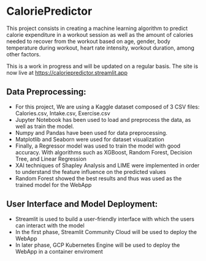 # CaloriePredictor
This project consists in creating a machine learning algorithm to predict calorie expenditure in a workout session as well as the amount of calories needed to recover from the workout based on age, gender, body temperature during workout, heart rate intensity, workout duration, among other factors.

This is a work in progress and will be updated on a regular basis.
The site is now live at https://caloriepredictor.streamlit.app


## Data Preprocessing: 
 - For this project, We are using a Kaggle dataset composed of 3 CSV files: Calories.csv, Intake.csv, Exercise.csv
 - Jupyter Notebook has been used to load and preprocess the data, as well as train the model.
 - Numpy and Pandas have been used for data preprocessing.
 - Matplotlib and Seaborn were used for dataset visualization
 - Finally, a Regressor model was used to train the model with good accuracy. With algorithms such as XGBoost, Random Forest, Decision Tree, and Linear Regression
 - XAI techniques of Shapley Analysis and LIME were implemented in order to understand the feature influence on the predicted values
 - Random Forest showed the best results and thus was used as the trained model for the WebApp

## User Interface and Model Deployment:
 - Streamlit is used to build a user-friendly interface with which the users can interact with the model
 - In the first phase, Streamlit Community Cloud will be used to deploy the WebApp
 - In later phase, GCP Kubernetes Engine will be used to deploy the WebApp in a container enviroment
